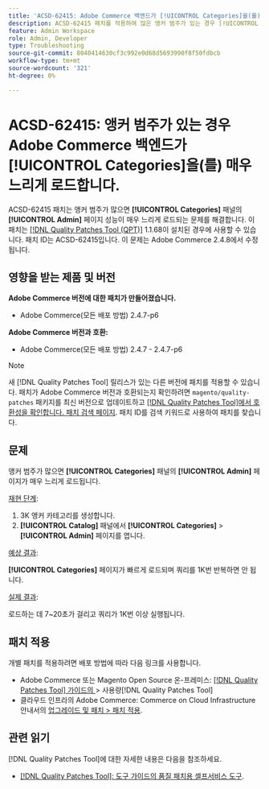 ```yaml
---
title: 'ACSD-62415: Adobe Commerce 백엔드가 [!UICONTROL Categories]을(를) 매우 느리게 로드합니다.'
description: ACSD-62415 패치를 적용하여 많은 앵커 범주가 있는 경우 [!UICONTROL Categories] 패널의 [!UICONTROL Admin] 페이지 성능이 매우 느리게 로드되는 Adobe Commerce 문제를 해결합니다.
feature: Admin Workspace
role: Admin, Developer
type: Troubleshooting
source-git-commit: 8040414630cf3c992e0d68d5693990f8f50fdbcb
workflow-type: tm+mt
source-wordcount: '321'
ht-degree: 0%

---
```



# ACSD-62415: 앵커 범주가 있는 경우 Adobe Commerce 백엔드가 **[!UICONTROL Categories]**&#x200B;을(를) 매우 느리게 로드합니다.

ACSD-62415 패치는 앵커 범주가 많으면 **[!UICONTROL Categories]** 패널의 **[!UICONTROL Admin]** 페이지 성능이 매우 느리게 로드되는 문제를 해결합니다. 이 패치는 [[!DNL Quality Patches Tool (QPT)]](/help/tools/quality-patches-tool/quality-patches-tool-to-self-serve-quality-patches.md) 1.1.68이 설치된 경우에 사용할 수 있습니다. 패치 ID는 ACSD-62415입니다. 이 문제는 Adobe Commerce 2.4.8에서 수정됩니다.

## 영향을 받는 제품 및 버전

**Adobe Commerce 버전에 대한 패치가 만들어졌습니다.**

* Adobe Commerce(모든 배포 방법) 2.4.7-p6

**Adobe Commerce 버전과 호환:**

* Adobe Commerce(모든 배포 방법) 2.4.7 - 2.4.7-p6

>[!NOTE]
>
>새 [!DNL Quality Patches Tool] 릴리스가 있는 다른 버전에 패치를 적용할 수 있습니다. 패치가 Adobe Commerce 버전과 호환되는지 확인하려면 `magento/quality-patches` 패키지를 최신 버전으로 업데이트하고 [[!DNL Quality Patches Tool]에서 호환성을 확인합니다. 패치 검색 페이지](https://experienceleague.adobe.com/tools/commerce-quality-patches/index.html?lang=ko). 패치 ID를 검색 키워드로 사용하여 패치를 찾습니다.

## 문제

앵커 범주가 많으면 **[!UICONTROL Categories]** 패널의 **[!UICONTROL Admin]** 페이지가 매우 느리게 로드됩니다.

<u>재현 단계</u>:

1. 3K 앵커 카테고리를 생성합니다.
1. **[!UICONTROL Catalog]** 패널에서 **[!UICONTROL Categories]** > **[!UICONTROL Admin]** 페이지를 엽니다.

<u>예상 결과</u>:

**[!UICONTROL Categories]** 페이지가 빠르게 로드되며 쿼리를 1K번 반복하면 안 됩니다.

<u>실제 결과</u>:

로드하는 데 7~20초가 걸리고 쿼리가 1K번 이상 실행됩니다.

## 패치 적용

개별 패치를 적용하려면 배포 방법에 따라 다음 링크를 사용합니다.

* Adobe Commerce 또는 Magento Open Source 온-프레미스: [[!DNL Quality Patches Tool]  가이드의 ](/help/tools/quality-patches-tool/usage.md)> 사용량[!DNL Quality Patches Tool]
* 클라우드 인프라의 Adobe Commerce: Commerce on Cloud Infrastructure 안내서의 [업그레이드 및 패치 > 패치 적용](https://experienceleague.adobe.com/docs/commerce-cloud-service/user-guide/develop/upgrade/apply-patches.html?lang=ko).

## 관련 읽기

[!DNL Quality Patches Tool]에 대한 자세한 내용은 다음을 참조하세요.

* [[!DNL Quality Patches Tool]: 도구 가이드의 품질 패치용 셀프서비스 도구](/help/tools/quality-patches-tool/quality-patches-tool-to-self-serve-quality-patches.md).
